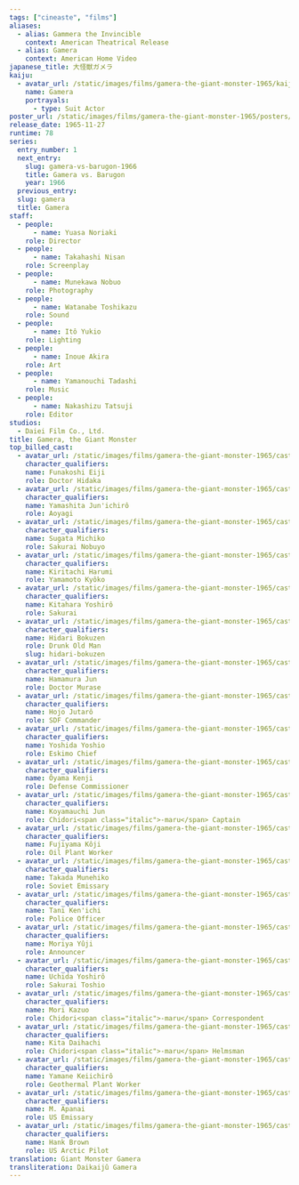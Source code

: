 ```yaml
---
tags: ["cineaste", "films"]
aliases:
  - alias: Gammera the Invincible
    context: American Theatrical Release
  - alias: Gamera
    context: American Home Video
japanese_title: 大怪獣ガメラ
kaiju:
  - avatar_url: /static/images/films/gamera-the-giant-monster-1965/kaiju-avatars/teruo-aragaki-0.jpg
    name: Gamera
    portrayals:
      - type: Suit Actor
poster_url: /static/images/films/gamera-the-giant-monster-1965/posters/poster.jpg
release_date: 1965-11-27
runtime: 78
series:
  entry_number: 1
  next_entry:
    slug: gamera-vs-barugon-1966
    title: Gamera vs. Barugon
    year: 1966
  previous_entry:
  slug: gamera
  title: Gamera
staff:
  - people:
      - name: Yuasa Noriaki
    role: Director
  - people:
      - name: Takahashi Nisan
    role: Screenplay
  - people:
      - name: Munekawa Nobuo
    role: Photography
  - people:
      - name: Watanabe Toshikazu
    role: Sound
  - people:
      - name: Itô Yukio
    role: Lighting
  - people:
      - name: Inoue Akira
    role: Art
  - people:
      - name: Yamanouchi Tadashi
    role: Music
  - people:
      - name: Nakashizu Tatsuji
    role: Editor
studios:
  - Daiei Film Co., Ltd.
title: Gamera, the Giant Monster
top_billed_cast:
  - avatar_url: /static/images/films/gamera-the-giant-monster-1965/cast-avatars/eiji-funakoshi-0.jpg
    character_qualifiers:
    name: Funakoshi Eiji
    role: Doctor Hidaka
  - avatar_url: /static/images/films/gamera-the-giant-monster-1965/cast-avatars/junichiro-yamashita-0.jpg
    character_qualifiers:
    name: Yamashita Jun'ichirô
    role: Aoyagi
  - avatar_url: /static/images/films/gamera-the-giant-monster-1965/cast-avatars/michiko-sugata-0.jpg
    character_qualifiers:
    name: Sugata Michiko
    role: Sakurai Nobuyo
  - avatar_url: /static/images/films/gamera-the-giant-monster-1965/cast-avatars/harumi-kiritachi-0.jpg
    character_qualifiers:
    name: Kiritachi Harumi
    role: Yamamoto Kyôko
  - avatar_url: /static/images/films/gamera-the-giant-monster-1965/cast-avatars/yoshiro-kitahara-0.jpg
    character_qualifiers:
    name: Kitahara Yoshirô
    role: Sakurai
  - avatar_url: /static/images/films/gamera-the-giant-monster-1965/cast-avatars/bokuzen-hidari-0.jpg
    character_qualifiers:
    name: Hidari Bokuzen
    role: Drunk Old Man
    slug: hidari-bokuzen
  - avatar_url: /static/images/films/gamera-the-giant-monster-1965/cast-avatars/jun-hanamura-0.jpg
    character_qualifiers:
    name: Hamamura Jun
    role: Doctor Murase
  - avatar_url: /static/images/films/gamera-the-giant-monster-1965/cast-avatars/jutaro-hojo-0.jpg
    character_qualifiers:
    name: Hojo Jutarô
    role: SDF Commander
  - avatar_url: /static/images/films/gamera-the-giant-monster-1965/cast-avatars/yoshio-yoshida-0.jpg
    character_qualifiers:
    name: Yoshida Yoshio
    role: Eskimo Chief
  - avatar_url: /static/images/films/gamera-the-giant-monster-1965/cast-avatars/kenji-oyama-0.jpg
    character_qualifiers:
    name: Ôyama Kenji
    role: Defense Commissioner
  - avatar_url: /static/images/films/gamera-the-giant-monster-1965/cast-avatars/jun-koyamauchi-0.jpg
    character_qualifiers:
    name: Koyamauchi Jun
    role: Chidori<span class="italic">-maru</span> Captain
  - avatar_url: /static/images/films/gamera-the-giant-monster-1965/cast-avatars/koji-fujiyama-0.jpg
    character_qualifiers:
    name: Fujiyama Kôji
    role: Oil Plant Worker
  - avatar_url: /static/images/films/gamera-the-giant-monster-1965/cast-avatars/munehiko-takada-0.jpg
    character_qualifiers:
    name: Takada Munehiko
    role: Soviet Emissary
  - avatar_url: /static/images/films/gamera-the-giant-monster-1965/cast-avatars/kenichi-tani-0.jpg
    character_qualifiers:
    name: Tani Ken'ichi
    role: Police Officer
  - avatar_url: /static/images/films/gamera-the-giant-monster-1965/cast-avatars/yuji-moriya-0.jpg
    character_qualifiers:
    name: Moriya Yûji
    role: Announcer
  - avatar_url: /static/images/films/gamera-the-giant-monster-1965/cast-avatars/yoshiro-uchida-0.jpg
    character_qualifiers:
    name: Uchida Yoshirô
    role: Sakurai Toshio
  - avatar_url: /static/images/films/gamera-the-giant-monster-1965/cast-avatars/kazuo-mori-0.jpg
    character_qualifiers:
    name: Mori Kazuo
    role: Chidori<span class="italic">-maru</span> Correspondent
  - avatar_url: /static/images/films/gamera-the-giant-monster-1965/cast-avatars/daihachi-kita-0.jpg
    character_qualifiers:
    name: Kita Daihachi
    role: Chidori<span class="italic">-maru</span> Helmsman
  - avatar_url: /static/images/films/gamera-the-giant-monster-1965/cast-avatars/keiichiro-yamane-0.jpg
    character_qualifiers:
    name: Yamane Keiichirô
    role: Geothermal Plant Worker
  - avatar_url: /static/images/films/gamera-the-giant-monster-1965/cast-avatars/m-apanai-0.jpg
    character_qualifiers:
    name: M. Apanai
    role: US Emissary
  - avatar_url: /static/images/films/gamera-the-giant-monster-1965/cast-avatars/hank-brown-0.jpg
    character_qualifiers:
    name: Hank Brown
    role: US Arctic Pilot
translation: Giant Monster Gamera
transliteration: Daikaijû Gamera
---
```

